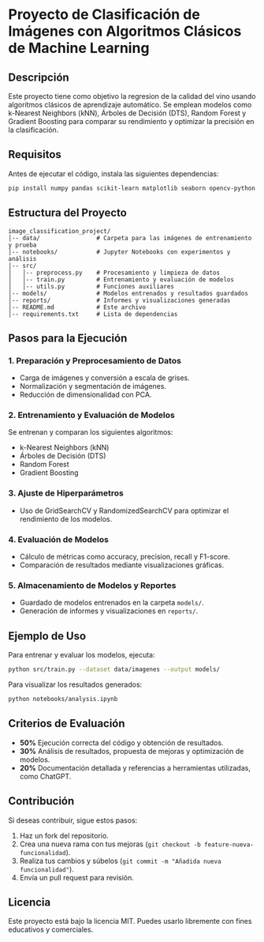 # Proyecto de Clasificación de Imágenes con Algoritmos Clásicos de Machine Learning

## Descripción

Este proyecto tiene como objetivo la regresion de la calidad del vino usando algoritmos clásicos de aprendizaje automático. Se emplean modelos como k-Nearest Neighbors (kNN), Árboles de Decisión (DTS), Random Forest y Gradient Boosting para comparar su rendimiento y optimizar la precisión en la clasificación.

## Requisitos

Antes de ejecutar el código, instala las siguientes dependencias:

```bash
pip install numpy pandas scikit-learn matplotlib seaborn opencv-python tqdm
```

## Estructura del Proyecto

```
image_classification_project/
│-- data/                # Carpeta para las imágenes de entrenamiento y prueba
│-- notebooks/           # Jupyter Notebooks con experimentos y análisis
│-- src/
│   │-- preprocess.py    # Procesamiento y limpieza de datos
│   │-- train.py         # Entrenamiento y evaluación de modelos
│   │-- utils.py         # Funciones auxiliares
│-- models/              # Modelos entrenados y resultados guardados
│-- reports/             # Informes y visualizaciones generadas
│-- README.md            # Este archivo
│-- requirements.txt     # Lista de dependencias
```

## Pasos para la Ejecución

### 1. Preparación y Preprocesamiento de Datos

- Carga de imágenes y conversión a escala de grises.
- Normalización y segmentación de imágenes.
- Reducción de dimensionalidad con PCA.

### 2. Entrenamiento y Evaluación de Modelos

Se entrenan y comparan los siguientes algoritmos:

- k-Nearest Neighbors (kNN)
- Árboles de Decisión (DTS)
- Random Forest
- Gradient Boosting

### 3. Ajuste de Hiperparámetros

- Uso de GridSearchCV y RandomizedSearchCV para optimizar el rendimiento de los modelos.

### 4. Evaluación de Modelos

- Cálculo de métricas como accuracy, precision, recall y F1-score.
- Comparación de resultados mediante visualizaciones gráficas.

### 5. Almacenamiento de Modelos y Reportes

- Guardado de modelos entrenados en la carpeta `models/`.
- Generación de informes y visualizaciones en `reports/`.

## Ejemplo de Uso

Para entrenar y evaluar los modelos, ejecuta:

```bash
python src/train.py --dataset data/imagenes --output models/
```

Para visualizar los resultados generados:

```bash
python notebooks/analysis.ipynb
```

## Criterios de Evaluación

- **50%** Ejecución correcta del código y obtención de resultados.
- **30%** Análisis de resultados, propuesta de mejoras y optimización de modelos.
- **20%** Documentación detallada y referencias a herramientas utilizadas, como ChatGPT.

## Contribución

Si deseas contribuir, sigue estos pasos:

1. Haz un fork del repositorio.
2. Crea una nueva rama con tus mejoras (`git checkout -b feature-nueva-funcionalidad`).
3. Realiza tus cambios y súbelos (`git commit -m "Añadida nueva funcionalidad"`).
4. Envía un pull request para revisión.

## Licencia

Este proyecto está bajo la licencia MIT. Puedes usarlo libremente con fines educativos y comerciales.
